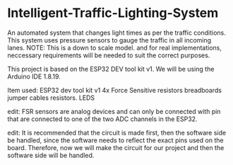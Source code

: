 # Intelligent-Traffic-Lighting-System
An automated system that changes light times as per the traffic conditions.
This system uses pressure sensors to gauge the traffic in all incoming lanes. NOTE: This is a down to scale model. and for real implementations, neccessary requirements will be needed to suit the correct purposes. 

This project is based on the ESP32 DEV tool kit v1. 
We will be using the Arduino IDE 1.8.19. 

Item used:
ESP32 dev tool kit v1
4x Force Sensitive resistors
breadboards
jumper cables
resistors.
LEDS

edit: FSR sensors are analog devices and can only be connected with pin that are connected to one of the two ADC channels in the ESP32.

edit: It is recommended that the circuit is made first, then the software side be handled, since the software needs to reflect the exact pins used on the board. Therefore, now we will make the circuit for our project and then the software side will be handled. 

